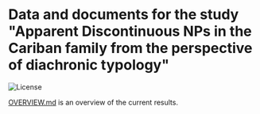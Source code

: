 # Data and documents for the study "Apparent Discontinuous NPs in the Cariban family from the perspective of diachronic typology"

![License](https://img.shields.io/github/license/fmatter/npdiscont)

[OVERVIEW.md](OVERVIEW.md) is an overview of the current results.